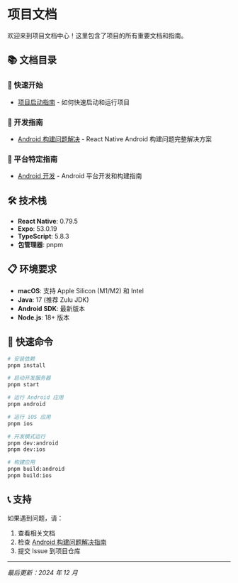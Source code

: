# 项目文档

欢迎来到项目文档中心！这里包含了项目的所有重要文档和指南。

## 📚 文档目录

### 🚀 快速开始
- [项目启动指南](./start.md) - 如何快速启动和运行项目

### 🔧 开发指南
- [Android 构建问题解决](./android-build-troubleshooting.md) - React Native Android 构建问题完整解决方案

### 📱 平台特定指南
- [Android 开发](./android-build-troubleshooting.md) - Android 平台开发和构建指南

## 🛠️ 技术栈

- **React Native**: 0.79.5
- **Expo**: 53.0.19
- **TypeScript**: 5.8.3
- **包管理器**: pnpm

## 📋 环境要求

- **macOS**: 支持 Apple Silicon (M1/M2) 和 Intel
- **Java**: 17 (推荐 Zulu JDK)
- **Android SDK**: 最新版本
- **Node.js**: 18+ 版本

## 🚀 快速命令

```bash
# 安装依赖
pnpm install

# 启动开发服务器
pnpm start

# 运行 Android 应用
pnpm android

# 运行 iOS 应用
pnpm ios

# 开发模式运行
pnpm dev:android
pnpm dev:ios

# 构建应用
pnpm build:android
pnpm build:ios
```

## 📞 支持

如果遇到问题，请：

1. 查看相关文档
2. 检查 [Android 构建问题解决指南](./android-build-troubleshooting.md)
3. 提交 Issue 到项目仓库

---

*最后更新：2024 年 12 月*
